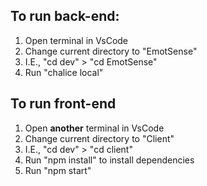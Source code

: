 ## To run back-end:
1. Open terminal in VsCode
2. Change current directory to "EmotSense"
3. I.E., "cd dev" >  "cd EmotSense"
4. Run "chalice local"

## To run front-end
1. Open **another** terminal in VsCode
2. Change current directory to "Client"
3. I.E., "cd dev" > "cd client"
4. Run "npm install" to install dependencies
5. Run "npm start"
